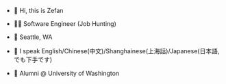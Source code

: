 - 👋 Hi, this is Zefan

- 🧑‍💻 Software Engineer (Job Hunting)

- 📍 Seattle, WA

- 💬 I speak English/Chinese(中文)/Shanghainese(上海話)/Japanese(日本語,でも下手です)

- 🏫 Alumni @ University of Washington
